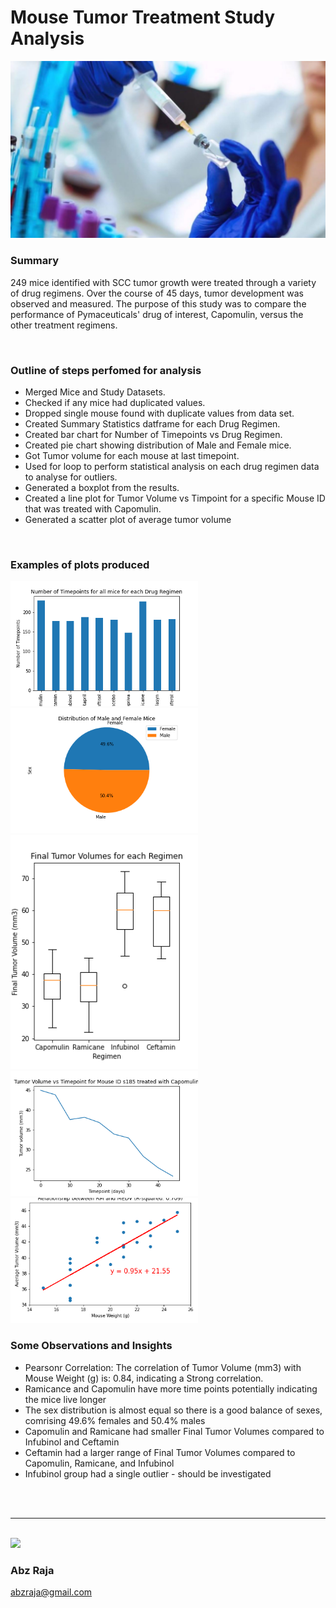 # Mouse Tumor Treatment Study Analysis
<img src="Images/cancer-treatment.jpg" width="600">

<br />

### Summary

249 mice identified with SCC tumor growth were treated through a variety of drug regimens. Over the course of 45 days, tumor development was observed and measured. The purpose of this study was to compare the performance of Pymaceuticals' drug of interest, Capomulin, versus the other treatment regimens. 

<br />

### Outline of steps perfomed for analysis
* Merged Mice and Study Datasets.
* Checked if any mice had duplicated values.
* Dropped single mouse found with duplicate values from data set.
* Created Summary Statistics datframe for each Drug Regimen.
* Created bar chart for Number of Timepoints vs Drug Regimen.
* Created pie chart showing distribution of Male and Female mice.
* Got Tumor volume for each mouse at last timepoint.
* Used for loop to perform statistical analysis on each drug regimen data to analyse for outliers.
* Generated a boxplot from the results.
* Created a line plot for Tumor Volume vs Timpoint for a specific Mouse ID that was treated with Capomulin.
* Generated a scatter plot of average tumor volume 

<br />

### Examples of plots produced

<img src="Images/Plots/barplot.png" width="300">
<img src="Images/Plots/pieplot.png" width="300">

<br />

<img src="Images/Plots/boxplot.png" width="300">
<img src="Images/Plots/lineplot.png" width="300">

<br />

<img src="Images/Plots/scatterplot.png" width="300">

<br />

### Some Observations and Insights

* Pearsonr Correlation:
The correlation of Tumor Volume (mm3) with Mouse Weight (g) is: 0.84, indicating a Strong correlation.
* Ramicance and Capomulin have more time points potentially indicating the mice live longer
* The sex distribution is almost equal so there is a good balance of sexes, comrising 49.6% females and 50.4% males
* Capomulin and Ramicane had smaller Final Tumor Volumes compared to Infubinol and Ceftamin
* Ceftamin had a larger range of Final Tumor Volumes compared to Capomulin, Ramicane, and Infubinol
* Infubinol group had a single outlier - should be investigated

<br />
<br />
<hr />
<br />

<img width="150" src="https://drive.google.com/uc?export=view&id=1OH_TvDjISYpoKL_98Jx3CDFPM7Xp8J6H">

### Abz Raja
abzraja@gmail.com


